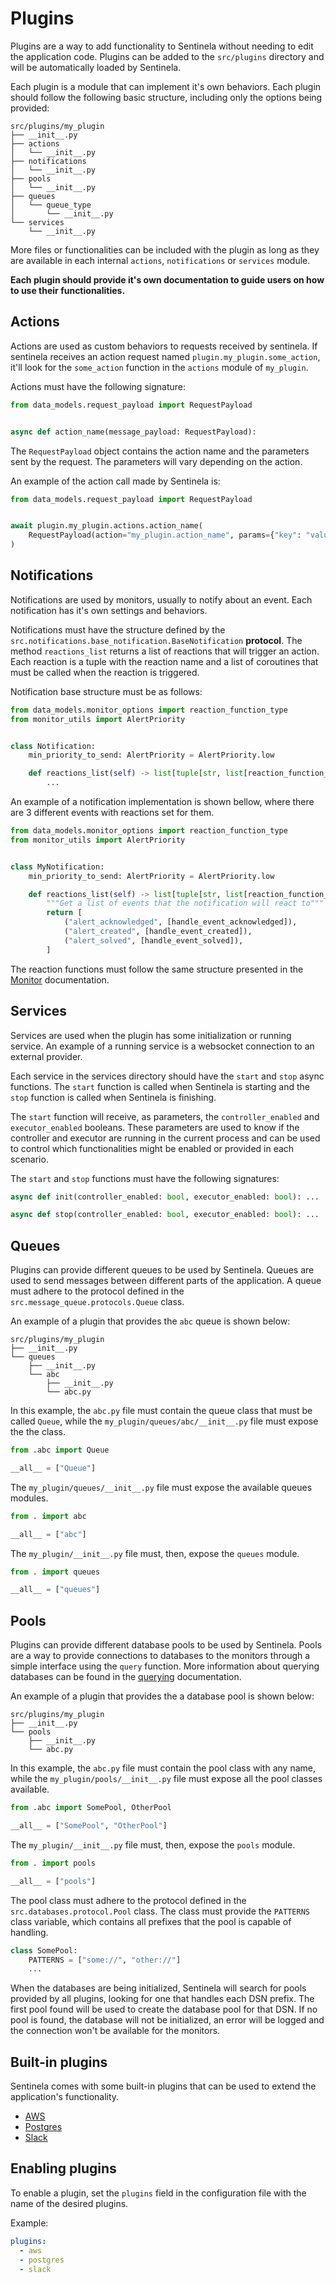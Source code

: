 # Plugins
Plugins are a way to add functionality to Sentinela without needing to edit the application code. Plugins can be added to the `src/plugins` directory and will be automatically loaded by Sentinela.

Each plugin is a module that can implement it's own behaviors. Each plugin should follow the following basic structure, including only the options being provided:

```
src/plugins/my_plugin
├── __init__.py
├── actions
│   └── __init__.py
├── notifications
│   └── __init__.py
├── pools
│   └── __init__.py
├── queues
│   └── queue_type
│       └── __init__.py
└── services
    └── __init__.py
```

More files or functionalities can be included with the plugin as long as they are available in each internal `actions`, `notifications` or `services` module.

**Each plugin should provide it's own documentation to guide users on how to use their functionalities.**

## Actions
Actions are used as custom behaviors to requests received by sentinela. If sentinela receives an action request named `plugin.my_plugin.some_action`, it'll look for the `some_action` function in the `actions` module of `my_plugin`.

Actions must have the following signature:
```python
from data_models.request_payload import RequestPayload


async def action_name(message_payload: RequestPayload):
```

The `RequestPayload` object contains the action name and the parameters sent by the request. The parameters will vary depending on the action.

An example of the action call made by Sentinela is:
```python
from data_models.request_payload import RequestPayload


await plugin.my_plugin.actions.action_name(
    RequestPayload(action="my_plugin.action_name", params={"key": "value"})
)
```

## Notifications
Notifications are used by monitors, usually to notify about an event. Each notification has it's own settings and behaviors.

Notifications must have the structure defined by the `src.notifications.base_notification.BaseNotification` **protocol**. The method `reactions_list` returns a list of reactions that will trigger an action. Each reaction is a tuple with the reaction name and a list of coroutines that must be called when the reaction is triggered.

Notification base structure must be as follows:
```python
from data_models.monitor_options import reaction_function_type
from monitor_utils import AlertPriority


class Notification:
    min_priority_to_send: AlertPriority = AlertPriority.low

    def reactions_list(self) -> list[tuple[str, list[reaction_function_type]]]:
        ...
```

An example of a notification implementation is shown bellow, where there are 3 different events with reactions set for them.
```python
from data_models.monitor_options import reaction_function_type
from monitor_utils import AlertPriority


class MyNotification:
    min_priority_to_send: AlertPriority = AlertPriority.low

    def reactions_list(self) -> list[tuple[str, list[reaction_function_type]]]:
        """Get a list of events that the notification will react to"""
        return [
            ("alert_acknowledged", [handle_event_acknowledged]),
            ("alert_created", [handle_event_created]),
            ("alert_solved", [handle_event_solved]),
        ]
```

The reaction functions must follow the same structure presented in the [Monitor](../monitor.md) documentation.

## Services
Services are used when the plugin has some initialization or running service. An example of a running service is a websocket connection to an external provider.

Each service in the services directory should have the `start` and `stop` async functions. The `start` function is called when Sentinela is starting and the `stop` function is called when Sentinela is finishing.

The `start` function will receive, as parameters, the `controller_enabled` and `executor_enabled` booleans. These parameters are used to know if the controller and executor are running in the current process and can be used to control which functionalities might be enabled or provided in each scenario.

The `start` and `stop` functions must have the following signatures:

```python
async def init(controller_enabled: bool, executor_enabled: bool): ...

async def stop(controller_enabled: bool, executor_enabled: bool): ...
```

## Queues
Plugins can provide different queues to be used by Sentinela. Queues are used to send messages between different parts of the application. A queue must adhere to the protocol defined in the `src.message_queue.protocols.Queue` class.

An example of a plugin that provides the `abc` queue is shown below:

```
src/plugins/my_plugin
├── __init__.py
└── queues
    ├── __init__.py
    └── abc
        ├── __init__.py
        └── abc.py
```

In this example, the `abc.py` file must contain the queue class that must be called `Queue`, while the `my_plugin/queues/abc/__init__.py` file must expose the the class.

```python
from .abc import Queue

__all__ = ["Queue"]
```

The `my_plugin/queues/__init__.py` file must expose the available queues modules.

```python
from . import abc

__all__ = ["abc"]
```

The `my_plugin/__init__.py` file must, then, expose the `queues` module.

```python
from . import queues

__all__ = ["queues"]
```

## Pools
Plugins can provide different database pools to be used by Sentinela. Pools are a way to provide connections to databases to the monitors through a simple interface using the `query` function. More information about querying databases can be found in the [querying](../querying.md) documentation.

An example of a plugin that provides the a database pool is shown below:

```
src/plugins/my_plugin
├── __init__.py
└── pools
    ├── __init__.py
    └── abc.py
```

In this example, the `abc.py` file must contain the pool class with any name, while the `my_plugin/pools/__init__.py` file must expose all the pool classes available.

```python
from .abc import SomePool, OtherPool

__all__ = ["SomePool", "OtherPool"]
```

The `my_plugin/__init__.py` file must, then, expose the `pools` module.

```python
from . import pools

__all__ = ["pools"]
```

The pool class must adhere to the protocol defined in the `src.databases.protocol.Pool` class. The class must provide the `PATTERNS` class variable, which contains all prefixes that the pool is capable of handling.

```python
class SomePool:
    PATTERNS = ["some://", "other://"]
    ...
```

When the databases are being initialized, Sentinela will search for pools provided by all plugins, looking for one that handles each DSN prefix. The first pool found will be used to create the database pool for that DSN. If no pool is found, the database will not be initialized, an error will be logged and the connection won't be available for the monitors.

## Built-in plugins
Sentinela comes with some built-in plugins that can be used to extend the application's functionality.
- [AWS](./aws.md)
- [Postgres](./postgres.md)
- [Slack](./slack.md)

## Enabling plugins
To enable a plugin, set the `plugins` field in the configuration file with the name of the desired plugins.

Example:
```yaml
plugins:
  - aws
  - postgres
  - slack
```
